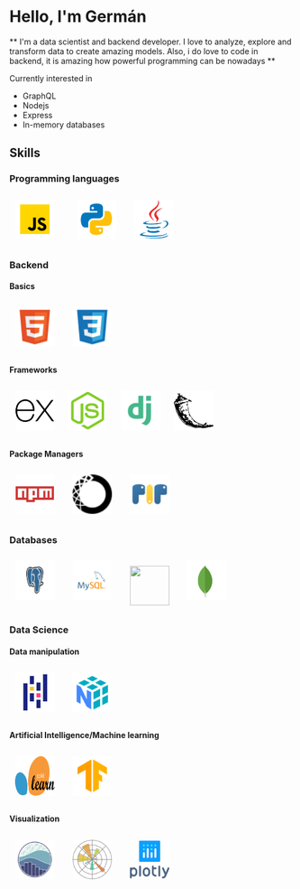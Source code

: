 <h1>Hello, I'm Germán</h1>

** I'm a data scientist and backend developer. I love to analyze, explore and transform data to create amazing models. Also, i do love to code in backend, it is amazing how powerful programming can be nowadays **

Currently interested in
- GraphQL
- Nodejs
- Express
- In-memory databases

## Skills
### Programming languages
<img width="70px" 
    height="70px" 
    style="margin: 10px"
    src="./assets/javascript.svg"> &nbsp; &nbsp;
<img width="70px" 
    height="70px" 
    style="margin: 10px"
    src="./assets/python.svg"> &nbsp;
<img width="70px" 
    height="70px" 
    style="margin: 10px"
    src="./assets/java.svg"> &nbsp;

### Backend

#### Basics
<img width="70px" 
    height="70px" 
    style="margin: 10px"
    src="./assets/html.svg"> &nbsp;
<img width="70px" 
    height="70px" 
    style="margin: 10px"
    src="./assets/css.svg"> &nbsp;

#### Frameworks
<img width="70px" 
    height="70px" 
    style="margin: 10px"
    src="./assets/express.svg">
<img width="70px" 
    height="70px" 
    style="margin: 10px"
    src="./assets/node.svg">
<img width="70px" 
    height="70px" 
    style="margin: 10px"
    src="./assets/django.svg">
<img width="70px" 
    height="70px" 
    style="margin: 10px"
    src="./assets/flask.svg">

#### Package Managers
<img width="70px" 
    height="70px" 
    style="margin: 10px"
    src="./assets/npm.svg"> &nbsp;
<img width="70px" 
    height="70px" 
    style="margin: 10px"
    src="./assets/anaconda.svg"> &nbsp;
<img width="70px" 
    height="70px" 
    style="margin: 10px"
    src="./assets/pip.svg"> &nbsp;

### Databases
<img width="70px" 
    height="70px" 
    style="margin: 10px"
    src="./assets/postgres.svg"> &nbsp;
<img width="70px" 
    height="70px" 
    style="margin: 10px"
    src="./assets/mysql.svg"> &nbsp;
<img width="70px" 
    height="70px" 
    style="margin: 10px"
    src="./assets/sqlite.svg"> &nbsp;
<img width="70px" 
    height="70px" 
    style="margin: 10px"
    src="./assets/mongo.svg"> &nbsp;

### Data Science

#### Data manipulation
<img width="70px" 
    height="70px" 
    style="margin: 10px"
    src="./assets/pandas.svg"> &nbsp;
<img width="70px" 
    height="70px" 
    style="margin: 10px"
    src="./assets/numpy.svg"> &nbsp;

#### Artificial Intelligence/Machine learning
<img width="70px" 
    height="70px" 
    style="margin: 10px"
    src="./assets/scikit.svg"> &nbsp;
<img width="70px" 
    height="70px" 
    style="margin: 10px"
    src="./assets/tf.svg"> &nbsp;

#### Visualization
<img width="70px" 
    height="70px" 
    style="margin: 10px"
    src="./assets/seaborn.svg"> &nbsp;
<img width="70px" 
    height="70px" 
    style="margin: 10px"
    src="./assets/matplotlib.svg"> &nbsp;
<img width="70px" 
    height="70px" 
    style="margin: 10px"
    src="./assets/plotly.svg"> &nbsp;
<!-- docker, bash, insomnia, postman, git>
-----

## Stats
### Github
![Anurag's GitHub stats](https://github-readme-stats.vercel.app/api?username=Gerdava2602&show_icons=true&theme=radical)

### Programming languages
[![Top Langs](https://github-readme-stats.vercel.app/api/top-langs/?username=Gerdava2602&layout=compact)](https://github.com/anuraghazra/github-readme-stats)
--------
